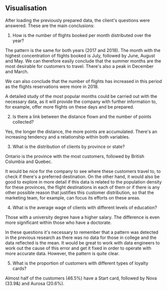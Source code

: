 ## Visualisation

After loading the previously prepared data, the client's questions were answered. These are the main conclusions: 

1. How is the number of flights booked per month distributed over the year?

The pattern is the same for both years (2017 and 2018). The month with the highest concentration of flights booked is July, followed by June, August and May. We can therefore easily conclude that the summer months are the most desirable for customers to travel. There's also a peak in December and March. 

We can also conclude that the number of flights has increased in this period as the flights reservations were more in 2018. 

A detailed study of the most popular months could be carried out with the necessary data, as it will provide the company with further information to, for example, offer more flights on these days and be prepared.

2. Is there a link between the distance flown and the number of points collected?

Yes, the longer the distance, the more points are accumulated. There's an increasing tendency and a relationship within both variables. 

3. What is the distribution of clients by province or state?

Ontario is the province with the most customers, followed by British Columbia and Quebec. 

It would be nice for the company to see where these customers travel to, to check if there's a preferred destination. On the other hand, it would also be good to explore in more detail if this data is related to the population density for these provinces, the flight destinations in each of them or if there is any other possible reason that justifies this customer distribution, so that the marketing team, for example, can focus its efforts on these areas. 

4. What is the average wage of clients with different levels of education?

Those with a university degree have a higher salary. The difference is even more significant within those who have a doctorate. 

In these questions it's necessary to remember that a pattern was detected in the previous research as there was no data for those in college and the data reflected is the mean. It would be great to work with data engineers to work out the cause of this error and get it fixed in order to operate with more accurate data. However, the pattern is quite clear. 

5. What is the proportion of customers with different types of loyalty cards?

Almost half of the customers (46.5%) have a Start card, followed by Nova (33.9&) and Aurosa (20.6%). 